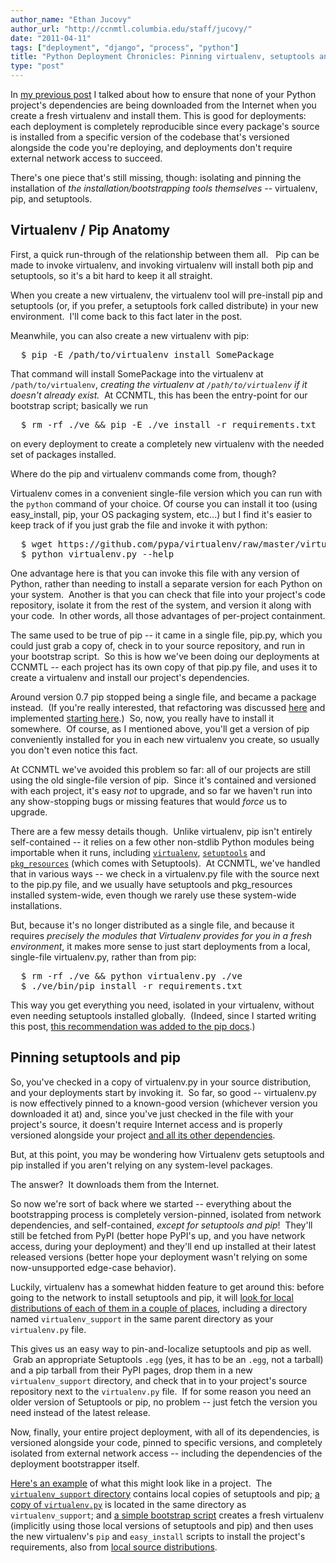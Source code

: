 ```yaml
---
author_name: "Ethan Jucovy"
author_url: "http://ccnmtl.columbia.edu/staff/jucovy/"
date: "2011-04-11"
tags: ["deployment", "django", "process", "python"]
title: "Python Deployment Chronicles: Pinning virtualenv, setuptools and pip"
type: "post"
---
```


<p>In <a href="http://ccnmtl.columbia.edu/compiled/process/preventing_network_access_with.html">my previous post</a> I talked about how to ensure that none of your Python project's dependencies are being downloaded from the Internet when you create a fresh virtualenv and install them.  This is good for deployments: each deployment is completely reproducible since every package's source is installed from a specific version of the codebase that's versioned alongside the code you're deploying, and deployments don't require external network access to succeed.</p>

<!--more-->

<p>There's one piece that's still missing, though: isolating and pinning the installation of <i>the installation/bootstrapping tools themselves </i>-- virtualenv, pip, and setuptools.</p>

<h2>Virtualenv / Pip Anatomy</h2><p>First, a quick run-through of the relationship between them all. &nbsp; Pip can be made to invoke virtualenv, and invoking virtualenv will install both pip and setuptools, so it's a bit hard to keep it all straight.</p><p>When you create a new virtualenv, the virtualenv tool will pre-install pip and setuptools (or, if you prefer, a setuptools fork called distribute) in your new environment. &nbsp;I'll come back to this fact later in the post.</p>

<p>Meanwhile, you can also create a new virtualenv with pip:</p>

<pre>  $ pip -E /path/to/virtualenv install SomePackage</pre>

<p>That command will install SomePackage into the virtualenv at <code>/path/to/virtualenv</code>, <i>creating the virtualenv at <code>/path/to/virtualenv</code> if it doesn't already exist.</i>&nbsp;&nbsp;At CCNMTL, this has been the entry-point for our bootstrap script; basically we run</p><pre>  $ rm -rf ./ve &amp;&amp; pip -E ./ve install -r requirements.txt</pre><p>on every deployment to create a completely new virtualenv with the needed set of packages installed.</p><p>Where do the pip and virtualenv commands come from, though?</p><p>Virtualenv comes in a convenient single-file version which you can run with the <code>python</code> command of your choice.  Of course you can install it too (using easy_install, pip, your OS packaging system, etc...) but I find it's easier to keep track of if you just grab the file and invoke it with python:</p>

<pre>  $ wget https://github.com/pypa/virtualenv/raw/master/virtualenv.py
  $ python virtualenv.py --help
</pre>

<p>One advantage here is that you can invoke this file with any version of Python, rather than needing to install a separate version for each Python on your system. &nbsp;Another is that you can check that file into your project's code repository, isolate it from the rest of the system, and version it along with your code. &nbsp;In other words, all those advantages of per-project containment.</p><p>The same used to be true of pip -- it came in a single file, pip.py, which you could just grab a copy of, check in to your source repository, and run in your bootstrap script. &nbsp;So this is how we've been doing our deployments at CCNMTL -- each project has its own copy of that pip.py file, and uses it to create a virtualenv and install our project's dependencies.</p><p>Around version 0.7 pip stopped being a single file, and became a package instead. &nbsp;(If you're really interested, that refactoring was discussed&nbsp;<a href="http://groups.google.com/group/python-virtualenv/browse_thread/thread/75e76aa27cf2bd09/" style="text-decoration: underline;">here</a>&nbsp;and implemented&nbsp;<a href="https://github.com/pypa/pip/commit/ef63f2f48f55ab2e110e07cd069e6c0e6c287a2a#pip" style="text-decoration: underline;">starting here</a>.) &nbsp;So, now, you really have to install it somewhere. &nbsp;Of course, as I mentioned above, you'll get a version of pip conveniently installed for you in each new virtualenv you create, so usually you don't even notice this fact.</p><p>At CCNMTL we've avoided this problem so far: all of our projects are still using the old single-file version of pip. &nbsp;Since it's contained and versioned with each project, it's easy <i>not</i> to upgrade, and so far we haven't run into any show-stopping bugs or missing features that would <i>force</i> us to upgrade.</p><meta http-equiv="content-type" content="text/html; charset=utf-8"><p>There are a few messy details though. &nbsp;Unlike virtualenv, pip isn't entirely self-contained -- it relies on a few other non-stdlib Python modules being importable when it runs, including <code><a href="https://github.com/pypa/pip/blob/1.0/pip/venv.py#L25">virtualenv</a></code>, <code><a href="https://github.com/pypa/pip/blob/1.0/pip/commands/install.py#L215">setuptools</a></code> and <code><a href="https://github.com/pypa/pip/blob/1.0/pip/req.py">pkg_resources</a></code> (which comes with Setuptools). &nbsp;At CCNMTL, we've handled that in various ways -- we check in a virtualenv.py file with the source next to the pip.py file, and we usually have setuptools and pkg_resources installed system-wide, even though we rarely use these system-wide installations.</p><p>But, because it's no longer distributed as a single file, and because it requires <i>precisely the modules that Virtualenv provides for you in a fresh environment</i>, it makes more sense to just start deployments from a local, single-file virtualenv.py, rather than from pip:</p><pre>  $ rm -rf ./ve &amp;&amp; python virtualenv.py ./ve
  $ ./ve/bin/pip install -r requirements.txt </pre>

<p>This way you get everything you need, isolated in your virtualenv, without even needing setuptools installed globally. &nbsp;(Indeed, since I started writing this post, <a href="https://github.com/pypa/pip/commit/1b74988671dd459af6723252b7247c369d08f166">this recommendation was added to the pip docs</a>.)</p><h2>Pinning setuptools and pip</h2><p>So, you've checked in a copy of virtualenv.py in your source distribution, and your deployments start by invoking it. &nbsp;So far, so good -- virtualenv.py is now effectively pinned to a known-good version (whichever version you downloaded it at) and, since you've just checked in the file with your project's source, it doesn't require Internet access and is properly versioned alongside your project <a href="http://ccnmtl.columbia.edu/compiled/process/preventing_network_access_with.html">and all its other dependencies</a>.</p><p>But, at this point, you may be wondering how Virtualenv gets setuptools and pip installed if you aren't relying on any system-level packages.</p><p>The answer? &nbsp;It downloads them from the Internet.</p><p>So now we're sort of back where we started -- everything about the bootstrapping process is completely version-pinned, isolated from network dependencies, and self-contained, <i>except for setuptools and pip</i>! &nbsp;They'll still be fetched from PyPI (better hope PyPI's up, and you have network access, during your deployment) and they'll end up installed at their latest released versions (better hope your deployment wasn't relying on some now-unsupported edge-case behavior).</p><p>Luckily, virtualenv has a somewhat hidden feature to get around this: before going to the network to install setuptools and pip, it will <a href="https://github.com/pypa/virtualenv/blob/1.6/virtualenv.py#L556">look for local distributions of each of them in a couple of places</a>, including a directory named <code>virtualenv_support</code>&nbsp;in the same parent directory as your <code>virtualenv.py</code> file. &nbsp;</p><p>This gives us an easy way to pin-and-localize setuptools and pip as well. &nbsp;Grab an appropriate Setuptools <code>.egg</code> (yes, it has to be an <code>.egg</code>, not a tarball) and a pip tarball from their PyPI pages, drop them in a new <code>virtualenv_support</code> directory, and check that in to your project's source repository next to the <code>virtualenv.py</code> file. &nbsp;If for some reason you need an older version of Setuptools or pip, no problem -- just fetch the version you need instead of the latest release.</p><p>Now, finally, your entire project deployment, with all of its dependencies, is versioned alongside your code, pinned to specific versions, and completely isolated from external network access -- including the dependencies of the deployment bootstrapper itself.</p><p><a href="https://github.com/ccnmtl/ccnmtldjango/tree/11618662160cef2fc27fb91d7dfd96bb1dadc6a2/ccnmtldjango/template">Here's an example</a> of what this might look like in a project. &nbsp;The <a href="https://github.com/ccnmtl/ccnmtldjango/tree/11618662160cef2fc27fb91d7dfd96bb1dadc6a2/ccnmtldjango/template/virtualenv_support"><code>virtualenv_support</code> directory</a> contains local copies of setuptools and pip; <a href="https://github.com/ccnmtl/ccnmtldjango/blob/11618662160cef2fc27fb91d7dfd96bb1dadc6a2/ccnmtldjango/template/virtualenv.py">a copy of <code>virtualenv.py</code></a> is located in the same directory as <code>virtualenv_support</code>; and <a href="https://github.com/ccnmtl/ccnmtldjango/blob/11618662160cef2fc27fb91d7dfd96bb1dadc6a2/ccnmtldjango/template/bootstrap.py">a simple bootstrap script</a> creates a fresh virtualenv (implicitly using those local versions of setuptools and pip) and then uses the new virtualenv's <code>pip</code> and <code>easy_install</code> scripts to install the project's requirements, also from <a href="https://github.com/ccnmtl/ccnmtldjango/tree/11618662160cef2fc27fb91d7dfd96bb1dadc6a2/ccnmtldjango/template/requirements">local source distributions</a>.</p>
